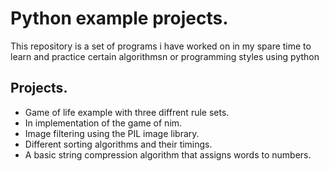 # Python example projects.

This repository is a set of programs i have worked on in my spare time to learn and practice certain algorithmsn or programming styles using python

## Projects.
* Game of life example with three diffrent rule sets.
* In implementation of the game of nim.
* Image filtering using the PIL image library.
* Different sorting algorithms and their timings.
* A basic string compression algorithm that assigns words to numbers.
